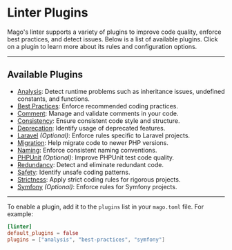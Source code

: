 # Linter Plugins

Mago's linter supports a variety of plugins to improve code quality, enforce best practices, and detect issues. Below is a list of available plugins. Click on a plugin to learn more about its rules and configuration options.

---

## Available Plugins

- [Analysis](linter/plugins/analysis.md): Detect runtime problems such as inheritance issues, undefined constants, and functions.
- [Best Practices](linter/plugins/best-practices.md): Enforce recommended coding practices.
- [Comment](linter/plugins/comment.md): Manage and validate comments in your code.
- [Consistency](linter/plugins/consistency.md): Ensure consistent code style and structure.
- [Deprecation](linter/plugins/deprecation.md): Identify usage of deprecated features.
- [Laravel](linter/plugins/laravel.md) _(Optional)_: Enforce rules specific to Laravel projects.
- [Migration](linter/plugins/migration.md): Help migrate code to newer PHP versions.
- [Naming](linter/plugins/naming.md): Enforce consistent naming conventions.
- [PHPUnit](linter/plugins/phpunit.md) _(Optional)_: Improve PHPUnit test code quality.
- [Redundancy](linter/plugins/redundancy.md): Detect and eliminate redundant code.
- [Safety](linter/plugins/safety.md): Identify unsafe coding patterns.
- [Strictness](linter/plugins/strictness.md): Apply strict coding rules for rigorous projects.
- [Symfony](linter/plugins/symfony.md) _(Optional)_: Enforce rules for Symfony projects.

---

To enable a plugin, add it to the `plugins` list in your `mago.toml` file. For example:

```toml
[linter]
default_plugins = false
plugins = ["analysis", "best-practices", "symfony"]
```
